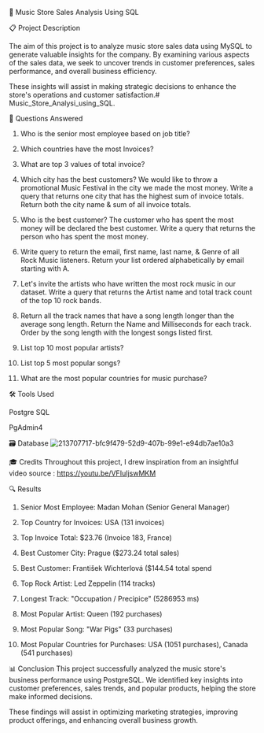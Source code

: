 🎵 Music Store Sales Analysis Using SQL


📋 Project Description

The aim of this project is to analyze music store sales data using MySQL to generate valuable insights for the company. By examining various aspects of the sales data, we seek to uncover trends in customer preferences, sales performance, and overall business efficiency.

These insights will assist in making strategic decisions to enhance the store's operations and customer satisfaction.# Music_Store_Analysi_using_SQL.


🎯 Questions Answered 

1. Who is the senior most employee based on job title?
   
2. Which countries have the most Invoices?
   
3. What are top 3 values of total invoice?
   
4. Which city has the best customers? We would like to throw a promotional Music Festival in the city we made the most money. Write a query that returns one city that has the highest sum of invoice totals. Return both the city name & sum of all invoice totals.

5. Who is the best customer? The customer who has spent the most money will be declared the best customer. Write a query that returns the person who has spent the most money.

6. Write query to return the email, first name, last name, & Genre of all Rock Music listeners. Return your list ordered alphabetically by email starting with A.

7. Let's invite the artists who have written the most rock music in our dataset. Write a query that returns the Artist name and total track count of the top 10 rock bands. 

8. Return all the track names that have a song length longer than the average song length. Return the Name and Milliseconds for each track. Order by the song length with the longest songs listed first.

9. List top 10 most popular artists?

10. List top 5 most popular songs?

11. What are the most popular countries  for music purchase?


🛠️ Tools Used

Postgre SQL

PgAdmin4

🗃️ Database
![213707717-bfc9f479-52d9-407b-99e1-e94db7ae10a3](https://github.com/user-attachments/assets/c067d1a2-369c-4e3f-9d19-95a02bf1db41)


🎓 Credits
Throughout this project, I drew inspiration from an insightful video source : https://youtu.be/VFIuIjswMKM


🔍 Results 

1. Senior Most Employee: Madan Mohan (Senior General Manager)
   
2. Top Country for Invoices: USA (131 invoices)
   
3. Top Invoice Total: $23.76 (Invoice 183, France)
   
4. Best Customer City: Prague ($273.24 total sales)
   
5. Best Customer: František Wichterlová ($144.54 total spend
  
6. Top Rock Artist: Led Zeppelin (114 tracks)
    
7. Longest Track: "Occupation / Precipice" (5286953 ms)
    
8. Most Popular Artist: Queen (192 purchases)
    
9. Most Popular Song: "War Pigs" (33 purchases)
    
10. Most Popular Countries for Purchases: USA (1051 purchases), Canada (541 purchases)


📊 Conclusion
This project successfully analyzed the music store's business performance using PostgreSQL. We identified key insights into customer preferences, sales trends, and popular products, helping the store make informed decisions. 

These findings will assist in optimizing marketing strategies, improving product offerings, and enhancing overall business growth.
    
